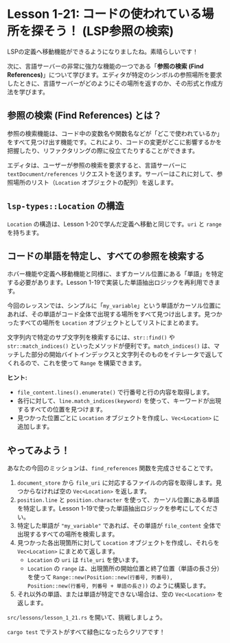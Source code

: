 
# Lesson 1-21: コードの使われている場所を探そう！ (LSP参照の検索)

LSPの定義へ移動機能ができるようになりましたね。素晴らしいです！

次に、言語サーバーの非常に強力な機能の一つである「**参照の検索 (Find References)**」について学びます。エディタが特定のシンボルの参照場所を要求したときに、言語サーバーがどのようにその場所を返すのか、その形式と作成方法を学びます。

## 参照の検索 (Find References) とは？

参照の検索機能は、コード中の変数名や関数名などが「どこで使われているか」をすべて見つけ出す機能です。これにより、コードの変更がどこに影響するかを把握したり、リファクタリングの際に役立てたりすることができます。

エディタは、ユーザーが参照の検索を要求すると、言語サーバーに `textDocument/references` リクエストを送ります。サーバーはこれに対して、参照場所のリスト（`Location` オブジェクトの配列）を返します。

## `lsp-types::Location` の構造

`Location` の構造は、Lesson 1-20で学んだ定義へ移動と同じです。`uri` と `range` を持ちます。

## コードの単語を特定し、すべての参照を検索する

ホバー機能や定義へ移動機能と同様に、まずカーソル位置にある「単語」を特定する必要があります。Lesson 1-19で実装した単語抽出ロジックを再利用できます。

今回のレッスンでは、シンプルに「`my_variable`」という単語がカーソル位置にあれば、その単語がコード全体で出現する場所をすべて見つけ出します。見つかったすべての場所を `Location` オブジェクトとしてリストにまとめます。

文字列内で特定のサブ文字列を検索するには、`str::find()` や `str::match_indices()` といったメソッドが便利です。`match_indices()` は、マッチした部分の開始バイトインデックスと文字列そのものをイテレータで返してくれるので、これを使って `Range` を構築できます。

**ヒント:**
*   `file_content.lines().enumerate()` で行番号と行の内容を取得します。
*   各行に対して、`line.match_indices(keyword)` を使って、キーワードが出現するすべての位置を見つけます。
*   見つかった位置ごとに `Location` オブジェクトを作成し、`Vec<Location>` に追加します。

## やってみよう！

あなたの今回のミッションは、`find_references` 関数を完成させることです。

1.  `document_store` から `file_uri` に対応するファイルの内容を取得します。見つからなければ空の `Vec<Location>` を返します。
2.  `position.line` と `position.character` を使って、カーソル位置にある単語を特定します。Lesson 1-19で使った単語抽出ロジックを参考にしてください。
3.  特定した単語が `"my_variable"` であれば、その単語が `file_content` 全体で出現するすべての場所を検索します。
4.  見つかった各出現箇所に対して `Location` オブジェクトを作成し、それらを `Vec<Location>` にまとめて返します。
    *   `Location` の `uri` は `file_uri` を使います。
    *   `Location` の `range` は、出現箇所の開始位置と終了位置（単語の長さ分）を使って `Range::new(Position::new(行番号, 列番号), Position::new(行番号, 列番号 + 単語の長さ))` のように構築します。
5.  それ以外の単語、または単語が特定できない場合は、空の `Vec<Location>` を返します。

`src/lessons/lesson_1_21.rs` を開いて、挑戦しましょう。

`cargo test` でテストがすべて緑色になったらクリアです！
